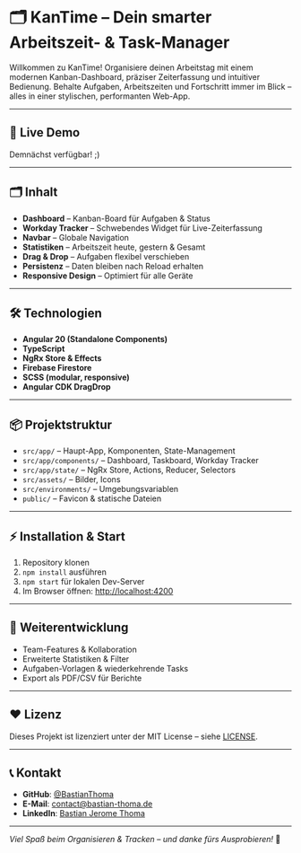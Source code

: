 # 🗂️ KanTime – Dein smarter Arbeitszeit- & Task-Manager

Willkommen zu KanTime! Organisiere deinen Arbeitstag mit einem modernen Kanban-Dashboard, präziser Zeiterfassung und intuitiver Bedienung. Behalte Aufgaben, Arbeitszeiten und Fortschritt immer im Blick – alles in einer stylischen, performanten Web-App.

---

## 🚀 Live Demo

Demnächst verfügbar! ;)

---

## 🗂️ Inhalt

- **Dashboard** – Kanban-Board für Aufgaben & Status
- **Workday Tracker** – Schwebendes Widget für Live-Zeiterfassung
- **Navbar** – Globale Navigation
- **Statistiken** – Arbeitszeit heute, gestern & Gesamt
- **Drag & Drop** – Aufgaben flexibel verschieben
- **Persistenz** – Daten bleiben nach Reload erhalten
- **Responsive Design** – Optimiert für alle Geräte

---

## 🛠️ Technologien

- **Angular 20 (Standalone Components)**
- **TypeScript**
- **NgRx Store & Effects**
- **Firebase Firestore**
- **SCSS (modular, responsive)**
- **Angular CDK DragDrop**

---

## 📦 Projektstruktur

- `src/app/` – Haupt-App, Komponenten, State-Management
- `src/app/components/` – Dashboard, Taskboard, Workday Tracker
- `src/app/state/` – NgRx Store, Actions, Reducer, Selectors
- `src/assets/` – Bilder, Icons
- `src/environments/` – Umgebungsvariablen
- `public/` – Favicon & statische Dateien

---

## ⚡ Installation & Start

1. Repository klonen
2. `npm install` ausführen
3. `npm start` für lokalen Dev-Server
4. Im Browser öffnen: [http://localhost:4200](http://localhost:4200)

---

## 🌱 Weiterentwicklung

- Team-Features & Kollaboration
- Erweiterte Statistiken & Filter
- Aufgaben-Vorlagen & wiederkehrende Tasks
- Export als PDF/CSV für Berichte

---

## ❤️ Lizenz

Dieses Projekt ist lizenziert unter der MIT License – siehe [LICENSE](LICENSE).

---

## 📞 Kontakt

- **GitHub**: [@BastianThoma](https://github.com/BastianThoma)
- **E-Mail**: [contact@bastian-thoma.de](mailto:contact@bastian-thoma.de)
- **LinkedIn**: [Bastian Jerome Thoma](https://www.linkedin.com/in/bastian-thoma/)

---

*Viel Spaß beim Organisieren & Tracken – und danke fürs Ausprobieren!* 🥳
